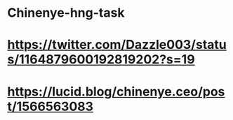 # Chinenye-hng-task
# https://twitter.com/Dazzle003/status/1164879600192819202?s=19
# https://lucid.blog/chinenye.ceo/post/1566563083
